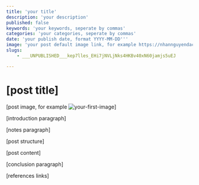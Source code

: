 ```yaml
---
title: 'your title'
description: 'your description'
published: false
keywords: 'your keywords, seperate by commas'
categories: 'your categories, seperate by commas'
date: 'your publish date, format YYYY-MM-DD'''
image: 'your post default image link, for example https://nhannguyendacoder.com/assets/images/nhan-nguyen-da-coder.jpg'
slugs:
    - ___UNPUBLISHED___kep7lles_EHi7jNVLjNks4HKBv40xN60jamjs5uEJ

---
```

# [post title]

[post image, for example ![your-first-image](../assets/images/post-image.jpg)]

[introduction paragraph]

[notes paragraph]

[post structure]

[post content]

[conclusion paragraph]

[references links]

